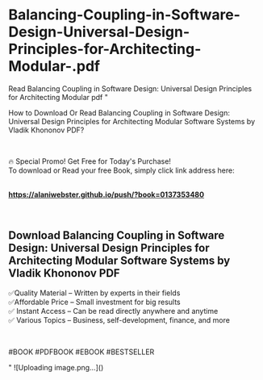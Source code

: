 # Balancing-Coupling-in-Software-Design-Universal-Design-Principles-for-Architecting-Modular-.pdf
Read Balancing Coupling in Software Design: Universal Design Principles for Architecting Modular  pdf
"<p>How to Download Or Read Balancing Coupling in Software Design: Universal Design Principles for Architecting Modular Software Systems by Vladik Khononov PDF?</p>
<p>&nbsp;</p>
<p>&#128293;  Special Promo! Get Free for Today's Purchase!<br />To download or Read your free Book, simply click link address here:&nbsp;<br />&nbsp;</p>
<p><a href=""https://alaniwebster.github.io/push/?book=0137353480""><strong>https://alaniwebster.github.io/push/?book=0137353480</strong></a></p>
<p>&nbsp;</p>
<h2>Download Balancing Coupling in Software Design: Universal Design Principles for Architecting Modular Software Systems by Vladik Khononov PDF</h2>
<p>&#x2705;Quality Material &ndash; Written by experts in their fields<br />&#x2705;Affordable Price &ndash; Small investment for big results<br />&#x2705; Instant Access &ndash; Can be read directly anywhere and anytime<br />&#x2705; Various Topics &ndash; Business, self-development, finance, and more</p>
<p>&nbsp;</p>
<p>#BOOK #PDFBOOK #EBOOK #BESTSELLER</p>
"
![Uploading image.png…]()
